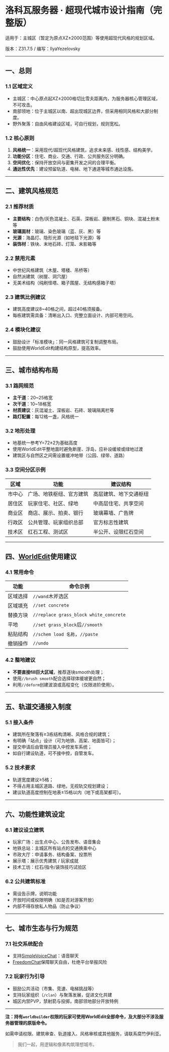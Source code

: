# 洛科瓦服务器 · 超现代城市设计指南（完整版）

适用于：主城区（暂定为原点XZ±2000范围）等使用超现代风格的规划区域。

版本：Z31.7.5 / 编写：IlyaYezelovsky

---

## 一、总则

### 1.1 区域定义

* 主城区：中心原点起XZ±2000格切比雪夫距离内，为服务器核心管理区域，不可攻击。
* 南部领地：位于主城区以南、超出现城区边界，但采用相同风格和大部分制度。
* 野外聚落：自由风格建设区域，可自行规划，规则宽松。

### 1.2 核心原则

1. **风格统一**：采用现代/超现代风格建筑，追求未来感、线性感、结构美学。
2. **功能分区**：住宅、商业、交通、行政、公共服务区分明确。
3. **空间优化**：保持开放空间与密集开发之间的合理平衡。
4. **通达性优先**：建设预留轨道、电梯、地下通道等城市通达设施。

---

## 二、建筑风格规范

### 2.1 推荐材质

* **主要结构**：白色/灰色混凝土、石英、深板岩、磨制黑石、铜块、混凝土粉末等
* **玻璃面材**：玻璃、染色玻璃（蓝、灰、黑）等
* **光源**：海晶灯、隐形光源（如地毯下光源）等
* **装饰材**：铁块、末地石砖、灯笼、末影箱等

### 2.2 禁用元素

* 中世纪风格建筑（木屋、塔楼、吊桥等）
* 自然派建筑（树屋、洞穴屋）
* 无美术结构（纯刷怪塔、箱子围屋、无结构感箱子塔）

### 2.3 建筑比例建议

* 建筑高度建议8~40格之间，超过40格须报备。
* 每栋建筑需具备：清晰出入口、完整立面设计、内部可用空间。

### 2.4 模块化建议

* 鼓励设计「标准模块」：同一风格建筑可复制调整布局。
* 鼓励使用WorldEdit构建结构原型，提高效率。

---

## 三、城市结构布局

### 3.1 路网规范

* **主干道**：20~25格宽
* **次干道**：10~18格宽
* **材质建议**：灰混凝土、深板岩、石砖、玻璃隔离栏等
* **路灯配置**：每12格一盏，风格统一

### 3.2 地形处理

* 地基统一参考Y=72±2为基础高度
* 使用WorldEdit平整地面时避免断崖、浮岛，应补设缓坡或绿地过渡
* 建筑区与自然区之间需设置缓冲地带（公园、绿带、道路）

### 3.3 空间分区示例

| 区域  | 功能           | 建议结构        |
| --- | ------------ | ----------- |
| 市中心 | 广场、地铁枢纽、官方建筑 | 高层建筑、地下交通枢纽 |
| 居住区 | 玩家住宅、社区、绿地   | 中高层住宅、共享空间  |
| 商业区 | 商店、展示、拍卖、银行  | 玻璃幕墙、广告牌    |
| 行政区 | 公共管理、玩家组织总部  | 官方标志性建筑     |
| 技术区 | 红石工程、测试区     | 半公开、设限红石空间  |

---

## 四、[WorldEdit](https://github.com/EngineHub/WorldEdit)使用建议

### 4.1 常用命令

| 功能   | 命令示例                                   |
| ---- | -------------------------------------- |
| 区域选择 | `//wand`木斧选区                          |
| 区域填充 | `//set concrete`                       |
| 替换方块 | `//replace grass_block white_concrete` |
| 平地   | `//set grass_block`后`//smooth`       |
| 粘贴结构 | `//schem load 名称`，`//paste`           |
| 撤销操作 | `//undo`                               |

### 4.2 整地建议

* **不要直接fill巨大区域**，推荐逐块smooth处理；
* 使用`//brush smooth`配合选择球体缓坡更自然；
* 利用`//deform`创建波浪或高程变化（仅限进阶使用）。

---

## 五、轨道交通接入制度

### 5.1 接入条件

* 建筑所在聚落有≥3栋结构清晰、风格合规的建筑；
* 有明确「站点」设计（可为地铁、高架、地面皆可）；
* 提交申请后由管理员接入中控发车系统；
* 如自行建设轨道，可不接中控，自管发车。

### 5.2 技术要求

* 轨道宽度建议≥5格；
* 不得占用主城区道路、绿地，无视轨交规划建设；
* 建议轨道高度控制在地表±15格以内（地下或高架都可）。

---

## 六、功能性建筑设定

### 6.1 建议设立建筑

* 玩家广场：出生点中心、公告发布、语音集会
* 地铁总站：主城区所有站点的交通换乘中心
* 市政大厅：申请事务、结构备案、投票所
* 展示塔：展示优秀建筑 / 玩家成就
* 技术工坊：红石/指令/装饰技巧试验区

### 6.2 公共建筑标准

* 需设告示牌，说明功能
* 开放时间或权限明确（如是否对游客开放）
* 内部不得存放私人物品（防止争议）

---

## 七、城市生态与行为规范

### 7.1 社交系统配合

* 支持[SimpleVoiceChat](https://github.com/henkelmax/simple-voice-chat)：语音聊天
* [FreedomChat](https://github.com/ocelotpotpie/FreedomChat)保障聊天自由，杜绝平台举报风险

### 7.2 玩家行为引导

* 鼓励公共活动（市集、竞速、电梯挑战等）
* 支持玩家组织（`/clan`）与聚落发展，促进文化共建
* 城区内禁PVP，禁射箭与投掷，南部领地部分开放特例

---

**注：持有`worldbuilder`权限的玩家可使用WorldEdit全部命令，及大部分不涉及服务器管理的原版命令。**

如需申请权限、建筑审查、轨道接入、风格审核或其他服务，请联系腐竹伊利亚。

> 我们一起，用逻辑和像素构筑理想城市。

